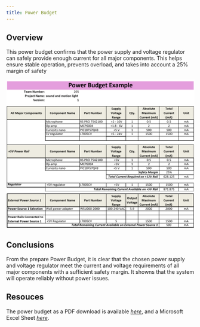```yaml
---
title: Power Budget
---
```


## Overview
This power budget confirms that the power supply and voltage regulator can safely provide enough current for all major components. This helps ensure stable operation, prevents overload, and takes into account a 25% margin of safety

![budget1](https://github.com/alazaritt/alazaritt.github.io/blob/main/docs/05-Power-Budget/download.png?raw=true)
![budget2](https://github.com/alazaritt/alazaritt.github.io/blob/main/docs/05-Power-Budget/Screenshot%202025-10-16%20151851.png?raw=true)

## Conclusions

From the prepare Power Budget, it is clear that the chosen power supply and voltage regulator meet the current and voltage requirements of all major components with a sufficient safety margin. It showns that the system will operate reliably without power issues.

## Resouces

The power budget as a PDF download is available [*here*](PowerBudgetExample.pdf), and a Microsoft Excel Sheet [*here*](PowerBudgetExample.xlsx).
